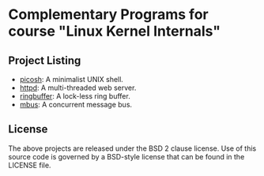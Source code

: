 # Complementary Programs for course "Linux Kernel Internals"

## Project Listing
- [picosh](picosh/): A minimalist UNIX shell.
- [httpd](httpd/): A multi-threaded web server.
- [ringbuffer](ringbuffer/): A lock-less ring buffer.
- [mbus](mbus/): A concurrent message bus.

## License

The above projects are released under the BSD 2 clause license.
Use of this source code is governed by a BSD-style license that can be found
in the LICENSE file.
